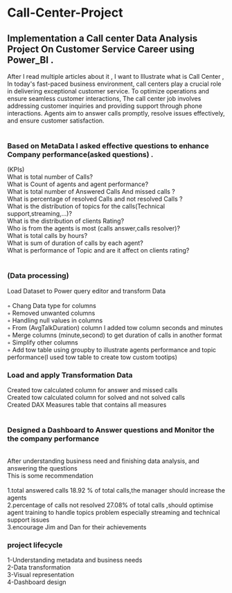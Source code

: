 # Call-Center-Project
## Implementation a Call center Data Analysis Project On Customer Service Career using Power_BI .


After I read multiple articles about it , I want to Illustrate what is Call Center ,
In today's fast-paced business environment, call centers play a crucial role in delivering exceptional customer service. To optimize operations and ensure seamless customer interactions,
The call center job involves addressing customer inquiries and providing support through phone interactions. Agents aim to answer calls promptly, resolve issues effectively, and ensure customer satisfaction.
<br />
<br />

### Based on MetaData I asked effective questions to enhance Company performance(asked questions) .


(KPIs)<br />
What is  total number of Calls?<br />
What is Count of agents and agent performance?<br />
What is  total number of  Answered Calls And missed calls ?<br />
What is  percentage of resolved Calls and not resolved Calls ?<br />
What is the distribution of topics for the calls(Technical support,streaming,…)?<br />
What is the distribution of clients Rating?<br />
Who is from the agents  is most (calls answer,calls resolver)?<br />
What is total calls  by hours?<br />
What is sum of duration of calls by  each agent?<br />
What is performance of Topic and are it affect on clients rating?<br />
<br />

### (Data processing)

Load Dataset to Power query editor and transform Data<br />
<br />
 ◦ Chang Data type for columns<br />
 ◦ Removed unwanted columns<br /> 
 ◦ Handling null values in columns<br /> 
 ◦ From (AvgTalkDuration) column I added tow column seconds and minutes<br /> 
 ◦ Merge columns (minute,second) to get duration of calls in another format<br />
 ◦ Simplify other columns<br />
 ◦ Add tow table using groupby to illustrate agents performance and topic performance(I used tow table to create tow custom tootips)<br />

### Load and apply Transformation Data
Created tow calculated column for answer and missed calls<br /> 
Created tow calculated column for solved and not solved calls<br />
Created DAX Measures table that contains all measures<br />
 <br />
### Designed a Dashboard to Answer questions and Monitor the the company performance<br /> 
<br />
After understanding business need and finishing data analysis,
and answering  the questions<br /> 
This is some recommendation <br />
<br />
1.total answered calls 18.92 % of total calls,the manager should increase the agents <br />
2.percentage of calls not resolved 27.08% of total calls ,should optimise agent training to handle topics problem  especially streaming and technical support issues <br />
3.encourage Jim and Dan for their achievements <br />

### project lifecycle 
1-Understanding metadata and business needs <br />
2-Data transformation <br />
3-Visual representation <br />
4-Dashboard design
